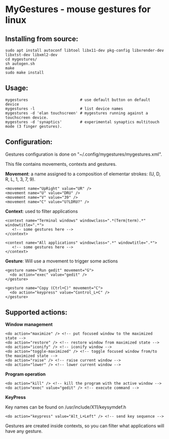 
MyGestures - mouse gestures for linux
=====================================
  
Installing from source:
-----------------------

    sudo apt install autoconf libtool libx11-dev pkg-config libxrender-dev libxtst-dev libxml2-dev
    cd mygestures/
    sh autogen.sh
    make
    sudo make install

Usage:
------

    mygestures                       # use default button on default device 
    mygestures -l                    # list device names  
    mygestures -d 'elan touchscreen' # mygestures running against a touchscreen device.
    mygestures -d 'synaptics'        # experimental synaptics multitouch mode (3 finger gestures).

Configuration:
--------------

  Gestures configuration is done on "~/.config/mygestures/mygestures.xml".
  
  This file contains movements, contexts and gestures.
  
  __Movement__: a name assigned to a composition of elementar strokes: (U, D, R, L, 1, 3, 7, 9).
     
    <movement name="UpRight" value="UR" />
    <movement name="U" value="DRU" />
    <movement name="V" value="39" />
    <movement name="C" value="U?LDRU?" />         
         
  __Context__: used to filter applications
    
    <context name="Terminal windows" windowclass=".*(Term|term).*" windowtitle=".*">
       <!-- some gestures here -->
    </context>
    
    <context name="All applications" windowclass=".*" windowtitle=".*">
       <!-- some gestures here -->
    </context>

  __Gesture__: Will use a movement to trigger some actions

    <gesture name="Run gedit" movement="G">
      <do action="exec" value="gedit" />
    </gesture>
    
    <gesture name="Copy (Ctrl+C)" movement="C">
      <do action="keypress" value="Control_L+C" />
    </gesture>
        
Supported actions:
------------------
        
 __Window management__
           
    <do action="maximize" /> <!-- put focused window to the maximized state -->
    <do action="restore" /> <!-- restore window from maximized state -->
    <do action="iconify" /> <!-- iconify window -->
    <do action="toggle-maximized" /> <!-- toggle focused window from/to the maximized state -->
    <do action="raise" /> <!-- raise current window -->
    <do action="lower" /> <!-- lower current window -->
            
 __Program operation__
           
    <do action="kill" /> <!-- kill the program with the active window -->
    <do action="exec" value="gedit" /> <!-- execute command -->
    
 __KeyPress__

Key names can be found on /usr/include/X11/keysymdef.h

    <do action="keypress" value="Alt_L+Left" /> <!-- send key sequence -->

               
 Gestures are created inside contexts, so you can filter what applications will have any gesture. 
   

